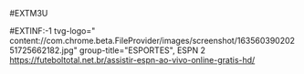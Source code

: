 #EXTM3U

#EXTINF:-1 tvg-logo="
content://com.chrome.beta.FileProvider/images/screenshot/16356039020251725662182.jpg"
group-title="ESPORTES", ESPN 2
https://futeboltotal.net.br/assistir-espn-ao-vivo-online-gratis-hd/
